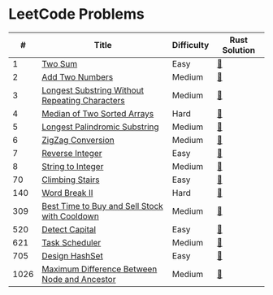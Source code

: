 # LeetCode Problems

| # | Title   | Difficulty | Rust Solution |
|---| ------- | ---------- | ------------- |
| 1 | [Two Sum](https://github.com/andrewleverette/leetcode_problems/tree/master/two_sum) | Easy | [📄](https://github.com/andrewleverette/leetcode_problems/blob/master/two_sum/src/lib.rs)|
| 2 | [Add Two Numbers](https://github.com/andrewleverette/leetcode_problems/tree/master/add_two_numbers) | Medium | [📄](https://github.com/andrewleverette/leetcode_problems/blob/master/add_two_numbers/src/lib.rs)|
| 3 | [Longest Substring Without Repeating Characters](https://github.com/andrewleverette/leetcode_problems/tree/master/longest_substring_without_repeating_characters) | Medium | [📄](https://github.com/andrewleverette/leetcode_problems/blob/master/longest_substring_without_repeating_characters/src/lib.rs)|
| 4 | [Median of Two Sorted Arrays](https://github.com/andrewleverette/leetcode_problems/tree/master/median_of_two_sorted_arrays) | Hard | [📄](https://github.com/andrewleverette/leetcode_problems/blob/master/median_of_two_sorted_arrays/src/lib.rs)|
| 5 | [Longest Palindromic Substring](https://github.com/andrewleverette/leetcode_problems/tree/master/longest_palindromic_substring) | Medium | [📄](https://github.com/andrewleverette/leetcode_problems/blob/master/longest_palindromic_substring/src/lib.rs)|
| 6 | [ZigZag Conversion](https://github.com/andrewleverette/leetcode_problems/tree/master/zizag_conversion) | Medium | [📄](https://github.com/andrewleverette/leetcode_problems/blob/master/zizag_conversion/src/lib.rs)|
| 7 | [Reverse Integer](./reverse_integer/README.md) | Easy | [📄](./reverse_integer/src/lib.rs)|
| 8 | [String to Integer](./string_to_integer/README.md) | Medium | [📄](./string_to_integer/src/lib.rs)|
| 70 | [Climbing Stairs](./climbing_stairs/README.md) | Easy | [📄](./climbing_stairs/src/lib.rs)|
| 140 | [Word Break II](./word_break_ii/README.md) | Hard | [📄](./word_break_ii/src/lib.rs)|
| 309 | [Best Time to Buy and Sell Stock with Cooldown](./buy_and_sell_stock_cooldown/README.md) | Medium | [📄](./buy_and_sell_stock_cooldown/src/lib.rs)|
| 520 | [Detect Capital](./detect_capital/README.md) | Easy | [📄](./detect_capital/src/lib.rs)|
| 621 | [Task Scheduler](./task_scheduler/README.md) | Medium | [📄](./task_scheduler/src/lib.rs)|
| 705 | [Design HashSet](./design_hashset/README.md) | Easy | [📄](./design_hashset/src/lib.rs)|
| 1026 | [Maximum Difference Between Node and Ancestor](./maximum_difference_between_node_and_ancestors/README.md)| Medium | [📄](./maximum_difference_between_node_and_ancestors/src/lib.rs)|
